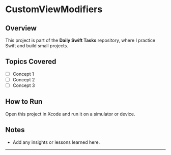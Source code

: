 # CustomViewModifiers

## Overview
This project is part of the **Daily Swift Tasks** repository, where I practice Swift and build small projects.

## Topics Covered
- [ ] Concept 1
- [ ] Concept 2
- [ ] Concept 3

## How to Run
Open this project in Xcode and run it on a simulator or device.

## Notes
- Add any insights or lessons learned here.

---

